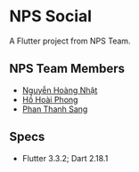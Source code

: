 # NPS Social

A Flutter project from NPS Team.

## NPS Team Members
- [Nguyễn Hoàng Nhật](https://www.facebook.com/fb.nhat)
- [Hồ Hoài Phong](https://www.facebook.com/hohoai.phong.98)
- [Phan Thanh Sang](https://www.facebook.com/sangphan.45)

## Specs
- Flutter 3.3.2; Dart 2.18.1